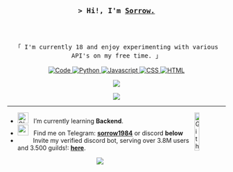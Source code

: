 <!-- Intro  -->
<h3 align="center">
        <samp>&gt; Hi!, I'm
                <b><a target="_blank" href="http://blame.gg">Sorrow.</a></b>
        </samp>
</h3>
<br>

<p align="center">
        <samp>
                <br>
                「 I'm currently 18 and enjoy experimenting with various API's on my free time.  」
                <br>
                <br>
        </samp>
        <!-- Programming Languages -->
        <!-- Code logo -->
        <a href="https://github.com/inadevertently?tab=repositories" target="_blank"><img alt="Code"
                        src="https://img.shields.io/badge/-code-000000?style=flat-square&logo=Plex&logoColor=white">
        </a>
        <!-- py -->
        <a href="https://github.com/inadevertently?tab=repositories" target="_blank"><img alt="Python"
                        src="https://img.shields.io/badge/-Python-3776AB?style=flat-square&logo=Python&logoColor=white">
        </a>
        <!-- Js  -->
        <a href="https://github.com/ShahriarShafin?tab=repositories" target="_blank"><img alt="Javascript"
                        src="https://img.shields.io/badge/JavaScript-323330?style=for-the-badge&logo=javascript&logoColor=F7DF1E">
        </a>
        <!-- CSS -->
        <a href="https://github.com/ShahriarShafin?tab=repositories" target="_blank"><img alt="CSS"
                        src="https://img.shields.io/badge/CSS-239120?&style=for-the-badge&logo=css3&logoColor=white">
        </a>
        <!-- HTML -->
        <a href="https://github.com/ShahriarShafin?tab=repositories" target="_blank"><img alt="HTML"
                        src="https://img.shields.io/badge/HTML-239120?style=for-the-badge&logo=html5&logoColor=white">
        </a>


</p>


<p align="center">  
<img src="https://komarev.com/ghpvc/?username=inadvertently">
</p>
  
<p align="center">  
<img src="https://cdn.discordapp.com/attachments/757705802730569750/928870042995687474/techstack.gif">
</p>

</div>

<hr></hr>

-  <img alt="GIF" src="https://github.com/SP-XD/SP-XD/blob/main/images/Developer.gif" width="25" /> &nbsp; I’m currently learning **Backend**. <img width="15%" align="right" alt="Github Image" img src="https://i.pinimg.com/564x/ec/37/6c/ec376cc3e3dd5120cd27ea8f41417669.jpg" /><br>
- <img src="https://github.com/SP-XD/SP-XD/blob/main/images/letterbox.gif?raw=true" width="25" /> &nbsp; Find me on Telegram: **[sorrow1984](https://t.me/sorrow1984)** or discord **below**<br>
- &nbsp;&nbsp;<img src="https://github.com/SP-XD/SP-XD/blob/main/images/lightning.gif?raw=true" width="12" />&nbsp;&nbsp;&nbsp;&nbsp;Invite my verified discord bot, serving over 3.8M users and 3.500 guilds!: **[here](http://blame.gg)**.<br>


<p align="center">  
<img src="https://discord.c99.nl/widget/theme-4/493545772718096386.png">
</p>
  







